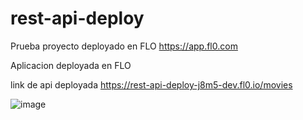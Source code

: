 # rest-api-deploy
Prueba proyecto deployado en FLO https://app.fl0.com

Aplicacion deployada en FLO

link de api deployada
https://rest-api-deploy-j8m5-dev.fl0.io/movies



![image](https://github.com/wayaba/rest-api-deploy/assets/37515166/9beef096-6670-4422-b7f3-10011b7a70e5)

